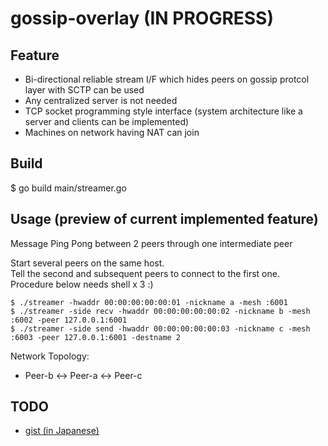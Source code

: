 # gossip-overlay (IN PROGRESS)
## Feature
- Bi-directional reliable stream I/F which hides peers on gossip protcol layer with SCTP can be used
- Any centralized server is not needed
- TCP socket programming style interface (system architecture like a server and clients can be implemented) 
- Machines on network having NAT can join

## Build
$ go build main/streamer.go

## Usage (preview of current implemented feature)
Message Ping Pong between 2 peers through one intermediate peer  

Start several peers on the same host.  
Tell the second and subsequent peers to connect to the first one.  
Procedure below needs shell x 3 :)

```
$ ./streamer -hwaddr 00:00:00:00:00:01 -nickname a -mesh :6001
$ ./streamer -side recv -hwaddr 00:00:00:00:00:02 -nickname b -mesh :6002 -peer 127.0.0.1:6001
$ ./streamer -side send -hwaddr 00:00:00:00:00:03 -nickname c -mesh :6003 -peer 127.0.0.1:6001 -destname 2
```

Network Topology:  
- Peer-b <-> Peer-a <-> Peer-c 

## TODO
- [gist (in Japanese)](https://gist.github.com/ryogrid/e78088bc531bc62c10eba1c0d0e0b7fc)
